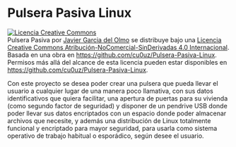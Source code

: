 # Pulsera Pasiva Linux

<a rel="license" href="http://creativecommons.org/licenses/by-nc-nd/4.0/"><img alt="Licencia Creative Commons" style="border-width:0" src="https://i.creativecommons.org/l/by-nc-nd/4.0/88x31.png" /></a><br /><span xmlns:dct="http://purl.org/dc/terms/" property="dct:title">Pulsera Pasiva</span> por <a xmlns:cc="http://creativecommons.org/ns#" href="https://github.com/cu0uz/Pulsera-Pasiva-Linux" property="cc:attributionName" rel="cc:attributionURL">Javier Garcia del Olmo</a> se distribuye bajo una <a rel="license" href="http://creativecommons.org/licenses/by-nc-nd/4.0/">Licencia Creative Commons Atribución-NoComercial-SinDerivadas 4.0 Internacional</a>.<br />Basada en una obra en <a xmlns:dct="http://purl.org/dc/terms/" href="https://github.com/cu0uz/Pulsera-Pasiva-Linux" rel="dct:source">https://github.com/cu0uz/Pulsera-Pasiva-Linux</a>.<br />Permisos más allá del alcance de esta licencia pueden estar disponibles en <a xmlns:cc="http://creativecommons.org/ns#" href="https://github.com/cu0uz/Pulsera-Pasiva-Linux" rel="cc:morePermissions">https://github.com/cu0uz/Pulsera-Pasiva-Linux</a>.

Con este proyecto se desea poder crear una pulsera que pueda llevar el usuario a cualquier lugar de una manera poco llamativa, con sus datos identificativos que quiera facilitar, una apertura de puertas para su vivienda (como segundo factor de seguridad) y disponer de un pendrive USB donde poder llevar sus datos encriptados con un espacio donde poder almacenar archivos que necesite, y además una distribución de Linux totalmente funcional y encriptado para mayor seguridad, para usarla como sistema operativo de trabajo habitual o esporádico, según desee el usuario.

